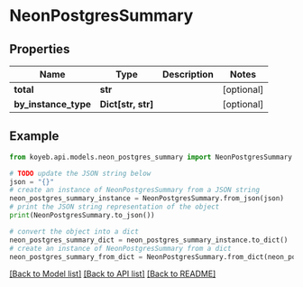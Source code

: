 # NeonPostgresSummary


## Properties

Name | Type | Description | Notes
------------ | ------------- | ------------- | -------------
**total** | **str** |  | [optional] 
**by_instance_type** | **Dict[str, str]** |  | [optional] 

## Example

```python
from koyeb.api.models.neon_postgres_summary import NeonPostgresSummary

# TODO update the JSON string below
json = "{}"
# create an instance of NeonPostgresSummary from a JSON string
neon_postgres_summary_instance = NeonPostgresSummary.from_json(json)
# print the JSON string representation of the object
print(NeonPostgresSummary.to_json())

# convert the object into a dict
neon_postgres_summary_dict = neon_postgres_summary_instance.to_dict()
# create an instance of NeonPostgresSummary from a dict
neon_postgres_summary_from_dict = NeonPostgresSummary.from_dict(neon_postgres_summary_dict)
```
[[Back to Model list]](../README.md#documentation-for-models) [[Back to API list]](../README.md#documentation-for-api-endpoints) [[Back to README]](../README.md)


